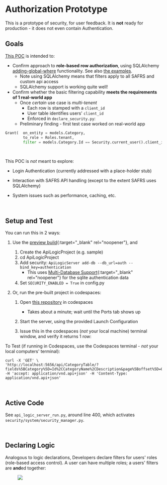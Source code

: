 # Authorization Prototype

This is a prototype of security, for user feedback.  It is **not** ready for production - it does not even contain Authentication.

## Goals

[This POC](https://github.com/valhuber/security-poc#readme) is intended to:

* Confirm approach to __role-based row authorization__, using SQLAlchemy [adding-global-where](https://docs.sqlalchemy.org/en/14/orm/session_events.html#adding-global-where-on-criteria) functionality.  See also [the examples](https://docs.sqlalchemy.org/en/14/orm/query.html#sqlalchemy.orm.with_loader_criteria).
     * Note using SQLAlchemy means that filters apply to all SAFRS and custom api access
     * SQLAlchemy support is working quite well!
* Confirm whether the basic filtering capability __meets the requirements of 1 real-world app__
     * Once *certain* use case is *multi-tenent*
         * Each row is stamped with a `client_id`
         * User table identifies users' `client_id`
         * Enforced in `declare_security.py`:
     * Preliminary finding - first test case worked on real-world app

```python
Grant(  on_entity = models.Category,
        to_role = Roles.tenant,
        filter = models.Category.Id == Security.current_user().client_id)  # User table attributes
```

&nbsp;

This POC is _not_ meant to explore:

* Login Authentication (currently addressed with a place-holder stub)

* Interaction with SAFRS API handling (except to the extent SAFRS uses SQLAlchemy)

* System issues such as performance, caching, etc.

&nbsp;

## Setup and Test

You can run this in 2 ways:

1. Use the [preview build](../#preview-version){:target="_blank" rel="noopener"}, and
     1. Create the ApiLogicProject (e.g. sample)
     2. cd ApiLogicProject
     3. Add security: `ApiLogicServer add-db --db_url=auth --bind_key=authentication`
         * This uses [Multi-Database Support](../Data-Model-Multi){:target="_blank" rel="noopener"} for the sqlite authentication data
     4. Set `SECURITY_ENABLED = True` in config.py

2. Or, run the pre-built project in codespaces:

     1. Open [this repository](https://github.com/valhuber/security-poc) in codespaces

         * Takes about a minute; wait until the Ports tab shows up

     2. Start the server, using the provided Launch Configuration

     3. Issue this in the codespaces (_not_ your local machine) terminal window, and verify it returns 1 row:


To Test (if running in Codespaces, use the Codespaces terminal - _not_ your local computers' terminal):

```
curl -X 'GET' \
'http://localhost:5656/api/CategoryTable/?fields%5BCategory%5D=Id%2CCategoryName%2CDescription&page%5Boffset%5D=0&page%5Blimit%5D=10&sort=id' -H 'accept: application/vnd.api+json' -H 'Content-Type: application/vnd.api+json'
```

&nbsp;

## Active Code

See `api_logic_server_run.py`, around line 400, which activates `security/system/security_manager.py`.

&nbsp;

## Declaring Logic

Analogous to logic declarations, Developers declare filters for users' roles (role-based access control).  A user can have multiple roles; a users' filters are **and**ed together:

<figure><img src="https://github.com/valhuber/apilogicserver/wiki/images/security/declare-security.png"></figure>

&nbsp;


